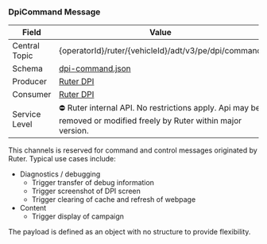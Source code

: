 ### DpiCommand Message
| Field         | Value                                                                                                             |
|---------------|-------------------------------------------------------------------------------------------------------------------|
| Central Topic | {operatorId}/ruter/{vehicleId}/adt/v3/pe/dpi/command                                                              |
| Schema        | [ dpi-command.json ](json-schemas/pe/dpi/command/dpi-command.json)                                                |
| Producer      | [Ruter DPI](https://github.com/orgs/RuterNo/teams/dpi-team)                                                       |
| Consumer      | [Ruter DPI](https://github.com/orgs/RuterNo/teams/dpi-team)                                                       |
| Service Level | ⛔ Ruter internal API. No restrictions apply. Api may be removed or modified freely by Ruter within major version. |

This channels is reserved for command and control messages originated by Ruter. Typical use cases include:

- Diagnostics / debugging
  - Trigger transfer of debug information
  - Trigger screenshot of DPI screen
  - Trigger clearing of cache and refresh of webpage
- Content
  - Trigger display of campaign

The payload is defined as an object with no structure to provide flexibility.
